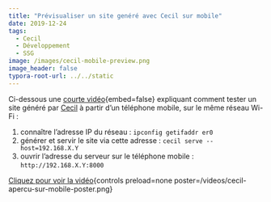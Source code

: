 ```yaml
---
title: "Prévisualiser un site genéré avec Cecil sur mobile"
date: 2019-12-24
tags:
  - Cecil
  - Développement
  - SSG
image: /images/cecil-mobile-preview.png
image_header: false
typora-root-url: ../../static
---
```


Ci-dessous une [courte vidéo](/videos/cecil-apercu-sur-mobile.mp4){embed=false} expliquant comment tester un site généré par [Cecil](https://cecil.app) à partir d’un téléphone mobile, sur le même réseau Wi-Fi :

1. connaître l’adresse IP du réseau : `ipconfig getifaddr er0`
2. générer et servir le site via cette adresse : `cecil serve --host=192.168.X.Y`
3. ouvrir l’adresse du serveur sur le téléphone mobile : `http://192.168.X.Y:8000`

<!-- break -->

[Cliquez pour voir la vidéo](/videos/cecil-apercu-sur-mobile.mp4 "Prévisualiser un site genéré avec Cecil sur mobile"){controls preload=none poster=/videos/cecil-apercu-sur-mobile-poster.png}
